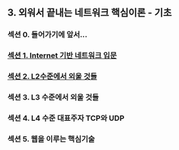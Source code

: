 ## 3. 외워서 끝내는 네트워크 핵심이론 - 기초

### 섹션 0. 들어가기에 앞서...

### <a href="섹션 1. Internet 기반 네트워크 입문.md">섹션 1. Internet 기반 네트워크 입문</a>

### <a href="섹션 2. L2수준에서 외울 것들.md">섹션 2. L2수준에서 외울 것들</a>

### 섹션 3. L3 수준에서 외울 것들

### 섹션 4. L4 수준 대표주자 TCP와 UDP

### 섹션 5. 웹을 이루는 핵심기술
